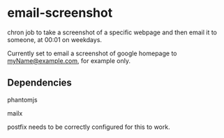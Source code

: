 # email-screenshot
chron job to take a screenshot of a specific webpage and then email it to someone, at 00:01 on weekdays.

Currently set to email a screenshot of google homepage to myName@example.com, for example only.

## Dependencies
phantomjs

mailx 

postfix needs to be correctly configured for this to work.
